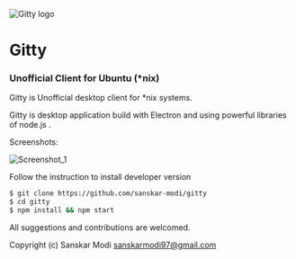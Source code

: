 ![Gitty logo](http://s33.postimg.org/z8c6ldx7z/github.png)
# Gitty

### Unofficial Client for Ubuntu (*nix)

Gitty is Unofficial desktop client for *nix systems.

Gitty is desktop application build with Electron and using powerful libraries
 of node.js .

Screenshots:

![Screenshot_1](http://s33.postimg.org/k4amsd7kv/Screenshot_from_2016_06_11_03_27_09.png)

Follow the instruction to install developer version
```bash
$ git clone https://github.com/sanskar-modi/gitty
$ cd gitty
$ npm install && npm start
```

All suggestions and contributions are welcomed.

Copyright (c) Sanskar Modi  [sanskarmodi97@gmail.com](http://sanskar-modi.github.io)
